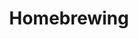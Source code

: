 ---
title: Homebrewing
crosslinks:
- mead
- prisonhooch
- TheBrewery
- metric_units
- cider
- firewater
- HBL
- TheHopyard
- winemaking
- xkcd
- AskReddit
- DIY
- grainfather
- pocketsand
- tifu
- Flipping
- wine
- whatisthisthing
- Machinists
---